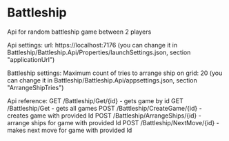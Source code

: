 # Battleship
Api for random battleship game between 2 players

Api settings:
url: https://localhost:7176 (you can change it in Battleship/Battleship.Api/Properties/launchSettings.json, section "applicationUrl")

Battleship settings:
Maximum count of tries to arrange ship on grid: 20 (you can change it in Battleship/Battleship.Api/appsettings.json, section "ArrangeShipTries")

Api reference:
GET /Battleship/Get/{id} - gets game by id
GET /Battleship/Get - gets all games
POST /Battleship/CreateGame/{id} - creates game with provided Id
POST /Battleship/ArrangeShips/{id} - arrange ships for game with provided Id
POST /Battleship/NextMove/{id} - makes next move for game with provided Id
